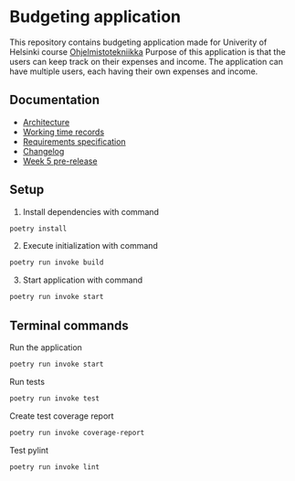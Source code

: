 # Budgeting application 
This repository contains budgeting application made for Univerity of Helsinki course [Ohjelmistotekniikka](https://courses.helsinki.fi/fi/tkt20002)
Purpose of this application is that the users can keep track on their expenses and income. The application can have multiple users, each having their own expenses and income.


## Documentation 
- [Architecture](https://github.com/oheinonen/ot-harjoitustyo/blob/master/documentation/architecture.md)
- [Working time records](https://github.com/oheinonen/ot-harjoitustyo/blob/master/documentation/working_time_records.md)
- [Requirements specification](https://github.com/oheinonen/ot-harjoitustyo/blob/master/documentation/requirement_specification.md)
- [Changelog](https://github.com/oheinonen/ot-harjoitustyo/blob/master/documentation/changelog.md)
- [Week 5 pre-release](https://github.com/oheinonen/ot-harjoitustyo/releases/tag/week5)

## Setup

1. Install dependencies with command
```bash
poetry install
```

2. Execute initialization with command

```bash
poetry run invoke build
```

3. Start application with command

```bash
poetry run invoke start
```

## Terminal commands
Run the application
```bash
poetry run invoke start
```
Run tests
```bash
poetry run invoke test
```

Create test coverage report
```bash
poetry run invoke coverage-report
```

Test pylint
```bash
poetry run invoke lint
```

